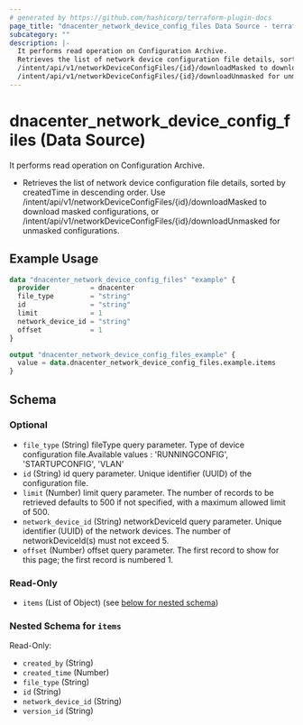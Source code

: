 ```yaml
---
# generated by https://github.com/hashicorp/terraform-plugin-docs
page_title: "dnacenter_network_device_config_files Data Source - terraform-provider-dnacenter"
subcategory: ""
description: |-
  It performs read operation on Configuration Archive.
  Retrieves the list of network device configuration file details, sorted by createdTime in descending order. Use
  /intent/api/v1/networkDeviceConfigFiles/{id}/downloadMasked to download masked configurations, or
  /intent/api/v1/networkDeviceConfigFiles/{id}/downloadUnmasked for unmasked configurations.
---
```


# dnacenter_network_device_config_files (Data Source)

It performs read operation on Configuration Archive.

- Retrieves the list of network device configuration file details, sorted by createdTime in descending order. Use
/intent/api/v1/networkDeviceConfigFiles/{id}/downloadMasked to download masked configurations, or
/intent/api/v1/networkDeviceConfigFiles/{id}/downloadUnmasked for unmasked configurations.

## Example Usage

```terraform
data "dnacenter_network_device_config_files" "example" {
  provider          = dnacenter
  file_type         = "string"
  id                = "string"
  limit             = 1
  network_device_id = "string"
  offset            = 1
}

output "dnacenter_network_device_config_files_example" {
  value = data.dnacenter_network_device_config_files.example.items
}
```

<!-- schema generated by tfplugindocs -->
## Schema

### Optional

- `file_type` (String) fileType query parameter. Type of device configuration file.Available values : 'RUNNINGCONFIG', 'STARTUPCONFIG', 'VLAN'
- `id` (String) id query parameter. Unique identifier (UUID) of the configuration file.
- `limit` (Number) limit query parameter. The number of records to be retrieved defaults to 500 if not specified, with a maximum allowed limit of 500.
- `network_device_id` (String) networkDeviceId query parameter. Unique identifier (UUID) of the network devices. The number of networkDeviceId(s) must not exceed 5.
- `offset` (Number) offset query parameter. The first record to show for this page; the first record is numbered 1.

### Read-Only

- `items` (List of Object) (see [below for nested schema](#nestedatt--items))

<a id="nestedatt--items"></a>
### Nested Schema for `items`

Read-Only:

- `created_by` (String)
- `created_time` (Number)
- `file_type` (String)
- `id` (String)
- `network_device_id` (String)
- `version_id` (String)
